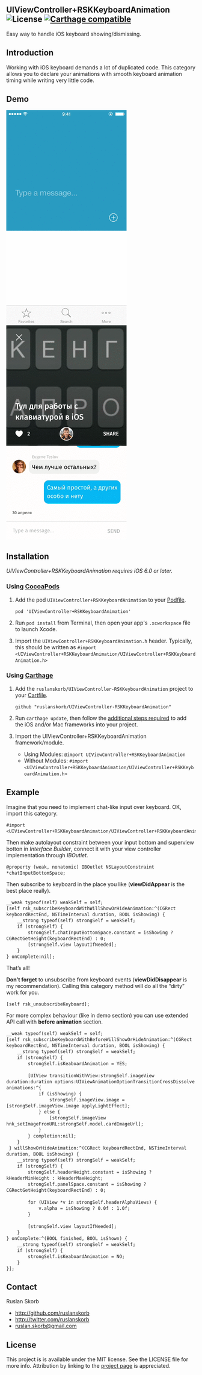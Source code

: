 ## UIViewController+RSKKeyboardAnimation ![License](http://img.shields.io/badge/license-MIT-green.svg?style=flat) [![Carthage compatible](https://img.shields.io/badge/Carthage-compatible-4BC51D.svg?style=flat)](https://github.com/ruslanskorb/UIViewController-RSKKeyboardAnimation)

Easy way to handle iOS keyboard showing/dismissing. 

## Introduction
Working with iOS keyboard demands a lot of duplicated code. This category allows you to declare your animations with smooth keyboard animation timing while writing very little code.

## Demo
![KeyboardAnimationDemo1](https://raw.githubusercontent.com/Just-/demo/master/an_kb_animation_demo.gif)
![KeyboardAnimationDemo2](https://raw.githubusercontent.com/Just-/demo/master/kb_anim_demo.gif)

## Installation
*UIViewController+RSKKeyboardAnimation requires iOS 6.0 or later.*

### Using [CocoaPods](http://cocoapods.org)

1.  Add the pod `UIViewController+RSKKeyboardAnimation` to your [Podfile](http://guides.cocoapods.org/using/the-podfile.html).

        pod 'UIViewController+RSKKeyboardAnimation'

2.  Run `pod install` from Terminal, then open your app's `.xcworkspace` file to launch Xcode.
3.  Import the `UIViewController+RSKKeyboardAnimation.h` header. Typically, this should be written as `#import <UIViewController+RSKKeyboardAnimation/UIViewController+RSKKeyboardAnimation.h>`

### Using [Carthage](https://github.com/Carthage/Carthage)

1.  Add the `ruslanskorb/UIViewController-RSKKeyboardAnimation` project to your [Cartfile](https://github.com/Carthage/Carthage/blob/master/Documentation/Artifacts.md#cartfile).

        github "ruslanskorb/UIViewController-RSKKeyboardAnimation"

2.  Run `carthage update`, then follow the [additional steps required](https://github.com/Carthage/Carthage#adding-frameworks-to-an-application) to add the iOS and/or Mac frameworks into your project.
3.  Import the UIViewController+RSKKeyboardAnimation framework/module.
    *  Using Modules: `@import UIViewController+RSKKeyboardAnimation`
    *  Without Modules: `#import <UIViewController+RSKKeyboardAnimation/UIViewController+RSKKeyboardAnimation.h>`

## Example
Imagine that you need to implement chat-like input over keyboard. OK, import this category.

    #import <UIViewController+RSKKeyboardAnimation/UIViewController+RSKKeyboardAnimation.h>

Then make autolayout constraint between your input bottom and superview botton in *Interface Builder*, connect it with your view controller implementation through *IBOutlet*.

    @property (weak, nonatomic) IBOutlet NSLayoutConstraint *chatInputBottomSpace;

Then subscribe to keyboard in the place you like (**viewDidAppear** is the best place really).

```
__weak typeof(self) weakSelf = self;
[self rsk_subscribeKeyboardWithWillShowOrHideAnimation:^(CGRect keyboardRectEnd, NSTimeInterval duration, BOOL isShowing) {
    __strong typeof(self) strongSelf = weakSelf;
    if (strongSelf) {
        strongSelf.chatInputBottomSpace.constant = isShowing ?  CGRectGetHeight(keyboardRectEnd) : 0;
        [strongSelf.view layoutIfNeeded];
    }
} onComplete:nil];
```

That’s all! 

**Don’t forget** to unsubscribe from keyboard events (**viewDidDisappear** is my recommendation). Calling this category method will do all the “dirty” work for you.

    [self rsk_unsubscribeKeyboard];

For more complex behaviour (like in demo section) you can use extended API call with **before animation** section.

```
__weak typeof(self) weakSelf = self;
[self rsk_subscribeKeyboardWithBeforeWillShowOrHideAnimation:^(CGRect keyboardRectEnd, NSTimeInterval duration, BOOL isShowing) {
    __strong typeof(self) strongSelf = weakSelf;
    if (strongSelf) {
        strongSelf.isKeaboardAnimation = YES;
        
        [UIView transitionWithView:strongSelf.imageView duration:duration options:UIViewAnimationOptionTransitionCrossDissolve animations:^{
            if (isShowing) {
                strongSelf.imageView.image = [strongSelf.imageView.image applyLightEffect];
            } else {
                [strongSelf.imageView hnk_setImageFromURL:strongSelf.model.cardImageUrl];
            }
        } completion:nil];
    }
 } willShowOrHideAnimation:^(CGRect keyboardRectEnd, NSTimeInterval duration, BOOL isShowing) {
    __strong typeof(self) strongSelf = weakSelf;
    if (strongSelf) {
        strongSelf.headerHeight.constant = isShowing ? kHeaderMinHeight : kHeaderMaxHeight;
        strongSelf.panelSpace.constant = isShowing ?  CGRectGetHeight(keyboardRectEnd) : 0;
        
        for (UIView *v in strongSelf.headerAlphaViews) {
            v.alpha = isShowing ? 0.0f : 1.0f;
        }

        [strongSelf.view layoutIfNeeded];
    }
} onComplete:^(BOOL finished, BOOL isShown) {
    __strong typeof(self) strongSelf = weakSelf;
    if (strongSelf) {
        strongSelf.isKeaboardAnimation = NO;
    }
}];
```

## Contact

Ruslan Skorb

- http://github.com/ruslanskorb
- http://twitter.com/ruslanskorb
- ruslan.skorb@gmail.com

## License

This project is is available under the MIT license. See the LICENSE file for more info. Attribution by linking to the [project page](https://github.com/ruslanskorb/RSKImageCropper) is appreciated.
